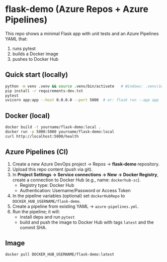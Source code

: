 # flask-demo (Azure Repos + Azure Pipelines)

This repo shows a minimal Flask app with unit tests and an Azure Pipelines YAML that:
1) runs pytest
2) builds a Docker image
3) pushes to Docker Hub

## Quick start (locally)

```bash
python -m venv .venv && source .venv/bin/activate   # Windows: .venv\Scripts\activate
pip install -r requirements-dev.txt
pytest
uvicorn app:app --host 0.0.0.0 --port 5000  # or: flask run --app app
```

## Docker (local)

```bash
docker build -t yourname/flask-demo:local .
docker run -p 5000:5000 yourname/flask-demo:local
curl http://localhost:5000/health
```

## Azure Pipelines (CI)

1. Create a new Azure DevOps project → Repos → **flask-demo** repository.
2. Upload this repo content (push via git).
3. In **Project Settings → Service connections → New → Docker Registry**, create a connection to Docker Hub (e.g., name: `dockerhub-sc`).
   - Registry type: Docker Hub
   - Authentication: Username/Password or Access Token
4. In the pipeline variables (optional) set `dockerHubRepo` to `DOCKER_HUB_USERNAME/flask-demo`.
5. Create a pipeline from existing YAML → `azure-pipelines.yml`.
6. Run the pipeline; it will:
   - install deps and run `pytest`
   - build and push the image to Docker Hub with tags `latest` and the commit SHA.

## Image

`docker pull DOCKER_HUB_USERNAME/flask-demo:latest`

